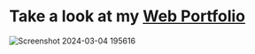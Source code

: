 # Take a look at my [Web Portfolio](https://barbarapapa.github.io/My-Portfolio/) 

![Screenshot 2024-03-04 195616](https://github.com/BarbaraPapa/My-Portfolio/assets/103266205/977cff6c-052b-4744-b93d-db5d7d31ba71)

